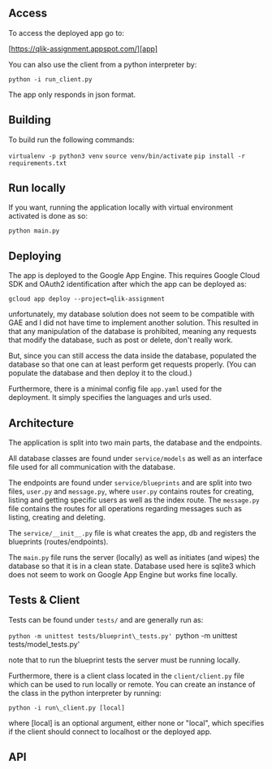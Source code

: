 ## Access

To access the deployed app go to:

[https://qlik-assignment.appspot.com/][app]

  [app]: https://qlik-assignment.appspot.com/

You can also use the client from a python interpreter by:

`python -i run_client.py`

The app only responds in json format.

## Building

To build run the following commands:

`virtualenv -p python3 venv`
`source venv/bin/activate`
`pip install -r requirements.txt`

## Run locally

If you want, running the application locally with virtual environment activated is done as so:

`python main.py`

## Deploying

The app is deployed to the Google App Engine.
This requires Google Cloud SDK and OAuth2 identification after
which the app can be deployed as:

`gcloud app deploy --project=qlik-assignment`

unfortunately, my database solution does not seem to be compatible
with GAE and I did not have time to implement another solution.
This resulted in that any manipulation of the database is prohibited,
meaning any requests that modify the database, such as post or delete,
 don't really work. 

But, since you can still access the data inside the database, populated the database so
that one can at least perform get requests properly. (You can populate the database
and then deploy it to the cloud.)

Furthermore, there is a minimal config file `app.yaml` used for the deployment. It simply
specifies the languages and urls used.

## Architecture

The application is split into two main parts, the database and the endpoints.

All database classes are found under `service/models` as well as an interface file used
for all communication with the database.

The endpoints are found under `service/blueprints` and are split into two files, `user.py` and `message.py`,
where `user.py` contains routes for creating, listing and getting specific users as well as the index route.
The `message.py` file contains the routes for all operations regarding messages such as listing, creating and deleting.

The `service/__init__.py` file is what creates the app, db and registers the blueprints (routes/endpoints).

The `main.py` file runs the server (locally) as well as initiates (and wipes) the database so that it is in a clean state.
Database used here is sqlite3 which does not seem to work on Google App Engine but works fine locally.

## Tests & Client

Tests can be found under `tests/` and are generally run as:

`python -m unittest tests/blueprint\_tests.py'
`python -m unittest tests/model\_tests.py'

note that to run the blueprint tests the server must be running locally.

Furthermore, there is a client class located in the `client/client.py` file which
can be used to run locally or remote. You can create an instance of the class in the
python interpreter by running:

`python -i run\_client.py [local]`

where [local] is an optional argument, either none or "local", which specifies if the
client should connect to localhost or the deployed app.

## API


